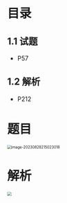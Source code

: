 # 目录



## 1.1 试题

* P57



## 1.2 解析

* P212



# 题目

<img src="https://cvp.oss-cn-shanghai.aliyuncs.com/picgo/202308282150141.png" alt="image-20230828215023018" style="zoom: 60%;" />



# 解析

<img src="https://cvp.oss-cn-shanghai.aliyuncs.com/picgo/202308290903532.png" style="zoom: 60%;" />


